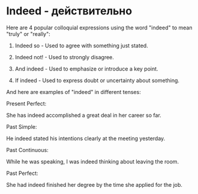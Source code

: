 # Indeed - действительно




Here are 4 popular colloquial expressions using the word "indeed" to mean "truly" or "really":

1. Indeed so - Used to agree with something just stated.

2. Indeed not! - Used to strongly disagree.

3. And indeed - Used to emphasize or introduce a key point.

4. If indeed - Used to express doubt or uncertainty about something.

And here are examples of "indeed" in different tenses:

Present Perfect:

She has indeed accomplished a great deal in her career so far.

Past Simple:

He indeed stated his intentions clearly at the meeting yesterday.

Past Continuous:

While he was speaking, I was indeed thinking about leaving the room.

Past Perfect:

She had indeed finished her degree by the time she applied for the job.